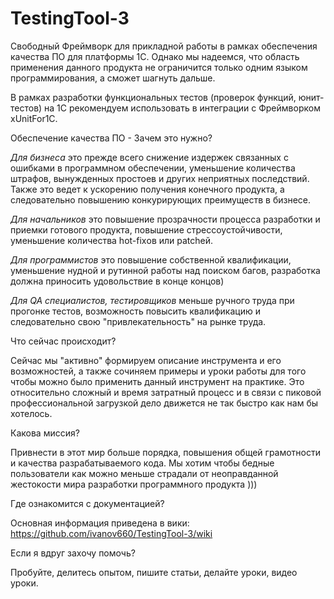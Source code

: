 # TestingTool-3

Свободный Фреймворк для прикладной работы в рамках обеспечения качества ПО для платформы 1С. Однако мы надеемся, что область применения данного продукта не ограничится только одним языком программирования, а сможет шагнуть дальше.

В рамках разработки функциональных тестов (проверок функций, юнит-тестов) на 1С рекомендуем использовать в интеграции с Фреймворком xUnitFor1C.

Обеспечение качества ПО - Зачем это нужно?

*Для бизнеса* это прежде всего снижение издержек связанных с ошибками в программном обеспечении, уменьшение количества штрафов, вынужденных простоев и других неприятных последствий. Также это ведет к ускорению получения конечного продукта, а следовательно повышению конкурирующих преимуществ в бизнесе.

*Для начальников* это повышение прозрачности процесса разработки и приемки готового продукта, повышение стрессоустойчивости, уменьшение количества hot-fixов или patchей.

*Для программистов* это повышение собственной квалификации, уменьшение нудной и рутинной работы над поиском багов, разработка должна приносить удовольствие в конце концов)

*Для QA специалистов, тестировщиков* меньше ручного труда при прогонке тестов, возможность повысить квалификацию и следовательно свою "привлекательность" на рынке труда.

Что сейчас происходит?

Сейчас мы "активно" формируем описание инструмента и его возможностей, а также сочиняем примеры и уроки работы для того чтобы можно было применить данный инструмент на практике. Это относительно сложный и время затратный процесс и в связи с пиковой профессиональной загрузкой дело движется не так быстро как нам бы хотелось. 

Какова миссия?

Привнести в этот мир больше порядка, повышения общей грамотности и качества разрабатываемого кода. Мы хотим чтобы бедные пользователи как можно меньше страдали от неоправданной жестокости мира разработки программного продукта )))

Где ознакомится с документацией?

Основная информация приведена в вики: https://github.com/ivanov660/TestingTool-3/wiki

Если я вдруг захочу помочь?

Пробуйте, делитесь опытом, пишите статьи, делайте уроки, видео уроки.
